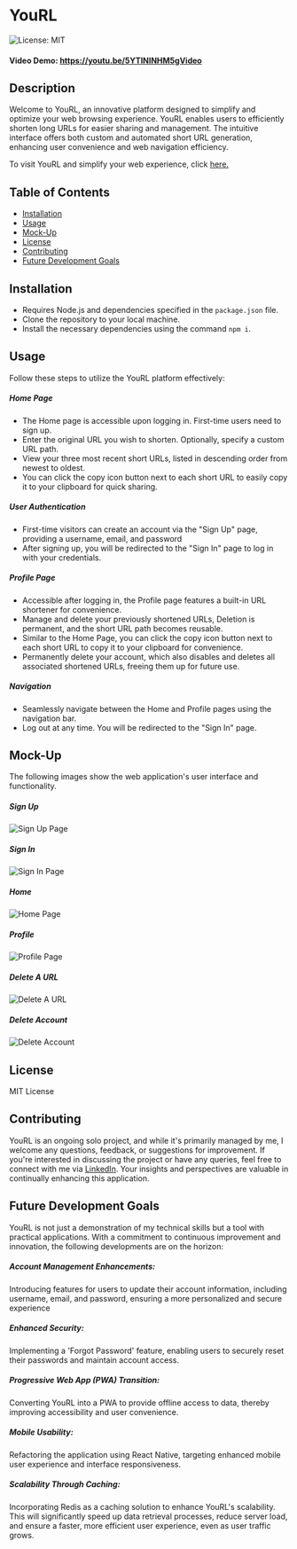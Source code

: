 # YouRL

![License: MIT](https://img.shields.io/badge/MIT_License-8EE4AF)

#### Video Demo: https://youtu.be/5YTININHM5gVideo

## Description

Welcome to YouRL, an innovative platform designed to simplify and optimize your web browsing experience. YouRL enables users to efficiently shorten long URLs for easier sharing and management. The intuitive interface offers both custom and automated short URL generation, enhancing user convenience and web navigation efficiency.

To visit YouRL and simplify your web experience, click [here.](https://www.you-rl.xyz/)

## Table of Contents

- [Installation](#installation)
- [Usage](#usage)
- [Mock-Up](#mock-up)
- [License](#license)
- [Contributing](#contributing)
- [Future Development Goals](#future-development-goals)

## Installation

- Requires Node.js and dependencies specified in the `package.json` file.
- Clone the repository to your local machine.
- Install the necessary dependencies using the command `npm i`.

## Usage

Follow these steps to utilize the YouRL platform effectively:

##### Home Page

- The Home page is accessible upon logging in. First-time users need to sign up.
- Enter the original URL you wish to shorten. Optionally, specify a custom URL path.
- View your three most recent short URLs, listed in descending order from newest to oldest.
- You can click the copy icon button next to each short URL to easily copy it to your clipboard for quick sharing.

##### User Authentication

- First-time visitors can create an account via the "Sign Up" page, providing a username, email, and password
- After signing up, you will be redirected to the "Sign In" page to log in with your credentials.

##### Profile Page

- Accessible after logging in, the Profile page features a built-in URL shortener for convenience.
- Manage and delete your previously shortened URLs, Deletion is permanent, and the short URL path becomes reusable.
- Similar to the Home Page, you can click the copy icon button next to each short URL to copy it to your clipboard for convenience.
- Permanently delete your account, which also disables and deletes all associated shortened URLs, freeing them up for future use.

##### Navigation

- Seamlessly navigate between the Home and Profile pages using the navigation bar.
- Log out at any time. You will be redirected to the "Sign In" page.

## Mock-Up

The following images show the web application's user interface and functionality.

##### Sign Up

![Sign Up Page](./client/src/assets/sign-up.png)

##### Sign In

![Sign In Page](./client/src/assets/sign-in.png)

##### Home

![Home Page](./client/src/assets/home.png)

##### Profile

![Profile Page](./client/src/assets/profile.png)

##### Delete A URL

![Delete A URL](./client/src/assets/delete-url.png)

##### Delete Account

![Delete Account](./client/src/assets/delete-account.png)

## License

MIT License

## Contributing

YouRL is an ongoing solo project, and while it's primarily managed by me, I welcome any questions, feedback, or suggestions for improvement. If you're interested in discussing the project or have any queries, feel free to connect with me via [LinkedIn](https://www.linkedin.com/in/peterrichards57/). Your insights and perspectives are valuable in continually enhancing this application.

## Future Development Goals

YouRL is not just a demonstration of my technical skills but a tool with practical applications. With a commitment to continuous improvement and innovation, the following developments are on the horizon:

##### Account Management Enhancements:

Introducing features for users to update their account information, including username, email, and password, ensuring a more personalized and secure experience

##### Enhanced Security:

Implementing a 'Forgot Password' feature, enabling users to securely reset their passwords and maintain account access.

##### Progressive Web App (PWA) Transition:

Converting YouRL into a PWA to provide offline access to data, thereby improving accessibility and user convenience.

##### Mobile Usability:

Refactoring the application using React Native, targeting enhanced mobile user experience and interface responsiveness.

##### Scalability Through Caching:

Incorporating Redis as a caching solution to enhance YouRL's scalability. This will significantly speed up data retrieval processes, reduce server load, and ensure a faster, more efficient user experience, even as user traffic grows.